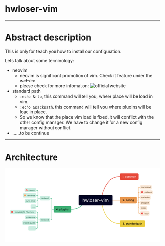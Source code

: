 # hwloser-vim

---

# Abstract description

This is only for teach you how to install our configuration.

Lets talk about some terminology:

- neovim
    - neovim is significant promotion of vim. Check it feature under the website.
    - please check for more infomation: ![official website](https://neovim.io/)
- standard path
    - `:echo &rtp`, this command will tell you, where place will be load in vim.
    - `:echo &packpath`, this command will tell you where plugins will be load in place.
    - So we know that the place vim load is fixed, it will conflict with the other config manager. We have to change it for a new config manager without conflict.
- ......to be continue

---

# Architecture

![architecture](./asssets/architecture.png)

